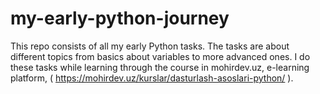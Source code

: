 # my-early-python-journey
This repo consists of all my early Python tasks. The tasks are about different topics from basics about variables to more advanced ones. I do these tasks while learning through the course in mohirdev.uz, e-learning platform, ( https://mohirdev.uz/kurslar/dasturlash-asoslari-python/ ).
